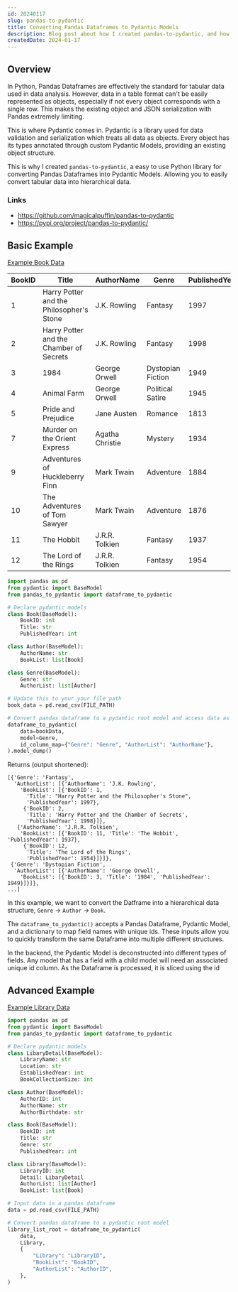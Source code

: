 ```yaml
---
id: 20240117
slug: pandas-to-pydantic
title: Converting Pandas Dataframes to Pydantic Models
description: Blog post about how I created pandas-to-pydantic, and how it could be used for restructuring data.
createdDate: 2024-01-17
---
```

## Overview

In Python, Pandas Dataframes are effectively the standard for tabular data used in data analysis. However, data in a table format can't be easily represented as objects, especially if not every object corresponds with a single row. This makes the existing object and JSON serialization with Pandas extremely limiting.

This is where Pydantic comes in. Pydantic is a library used for data validation and serialization which treats all data as objects. Every object has its types annotated through custom Pydantic Models, providing an existing object structure.

This is why I created `pandas-to-pydantic`, a easy to use Python library for converting Pandas Dataframes into Pydantic Models. Allowing you to easily convert tabular data into hierarchical data.

### Links
- https://github.com/magicalpuffin/pandas-to-pydantic
- https://pypi.org/project/pandas-to-pydantic/

## Basic Example

[Example Book Data](https://github.com/magicalpuffin/pandas-to-pydantic/blob/main/tests/data/bookData.csv)

|BookID|Title|AuthorName|Genre|PublishedYear|
|---|---|---|---|---|
|1|Harry Potter and the Philosopher's Stone|J.K. Rowling|Fantasy|1997|
|2|Harry Potter and the Chamber of Secrets|J.K. Rowling|Fantasy|1998|
|3|1984|George Orwell|Dystopian Fiction|1949|
|4|Animal Farm|George Orwell|Political Satire|1945|
|5|Pride and Prejudice|Jane Austen|Romance|1813|
|7|Murder on the Orient Express|Agatha Christie|Mystery|1934|
|9|Adventures of Huckleberry Finn|Mark Twain|Adventure|1884|
|10|The Adventures of Tom Sawyer|Mark Twain|Adventure|1876|
|11|The Hobbit|J.R.R. Tolkien|Fantasy|1937|
|12|The Lord of the Rings|J.R.R. Tolkien|Fantasy|1954|

```python
import pandas as pd
from pydantic import BaseModel
from pandas_to_pydantic import dataframe_to_pydantic

# Declare pydantic models
class Book(BaseModel):
    BookID: int
    Title: str
    PublishedYear: int

class Author(BaseModel):
    AuthorName: str
    BookList: list[Book]

class Genre(BaseModel):
    Genre: str
    AuthorList: list[Author]

# Update this to your your file path
book_data = pd.read_csv(FILE_PATH)

# Convert pandas dataframe to a pydantic root model and access data as a list of dict
dataframe_to_pydantic(
    data=bookData,
    model=Genre,
    id_column_map={"Genre": "Genre", "AuthorList": "AuthorName"},
).model_dump()
```

Returns (output shortened):

```
[{'Genre': 'Fantasy',
  'AuthorList': [{'AuthorName': 'J.K. Rowling',
    'BookList': [{'BookID': 1,
      'Title': "Harry Potter and the Philosopher's Stone",
      'PublishedYear': 1997},
     {'BookID': 2,
      'Title': 'Harry Potter and the Chamber of Secrets',
      'PublishedYear': 1998}]},
   {'AuthorName': 'J.R.R. Tolkien',
    'BookList': [{'BookID': 11, 'Title': 'The Hobbit', 'PublishedYear': 1937},
     {'BookID': 12,
      'Title': 'The Lord of the Rings',
      'PublishedYear': 1954}]}]},
 {'Genre': 'Dystopian Fiction',
  'AuthorList': [{'AuthorName': 'George Orwell',
    'BookList': [{'BookID': 3, 'Title': '1984', 'PublishedYear': 1949}]}]},
...]
```


In this example, we want to convert the Datframe into a hierarchical data structure, `Genre` -> `Author` -> `Book`. 

The `dataframe_to_pydantic()` accepts a Pandas Dataframe, Pydantic Model, and a dictionary to map field names with unique ids. These inputs allow you to quickly transform the same Dataframe into multiple different structures.

In the backend, the Pydantic Model is deconstructed into different types of fields. Any model that has a field with a child model will need an associated unique id column. As the Dataframe is processed, it is sliced using the id

## Advanced Example

[Example Library Data](https://github.com/magicalpuffin/pandas-to-pydantic/blob/main/tests/data/library_data/library_data.csv)

```python
import pandas as pd
from pydantic import BaseModel
from pandas_to_pydantic import dataframe_to_pydantic

# Declare pydantic models
class LibaryDetail(BaseModel):
    LibraryName: str
    Location: str
    EstablishedYear: int
    BookCollectionSize: int

class Author(BaseModel):
    AuthorID: int
    AuthorName: str
    AuthorBirthdate: str

class Book(BaseModel):
    BookID: int
    Title: str
    Genre: str
    PublishedYear: int

class Library(BaseModel):
    LibraryID: int
    Detail: LibaryDetail
    AuthorList: list[Author]
    BookList: list[Book]

# Input data is a pandas dataframe
data = pd.read_csv(FILE_PATH)

# Convert pandas dataframe to a pydantic root model
library_list_root = dataframe_to_pydantic(
    data,
    Library,
    {
        "Library": "LibraryID",
        "BookList": "BookID",
        "AuthorList": "AuthorID",
    },
)
```
